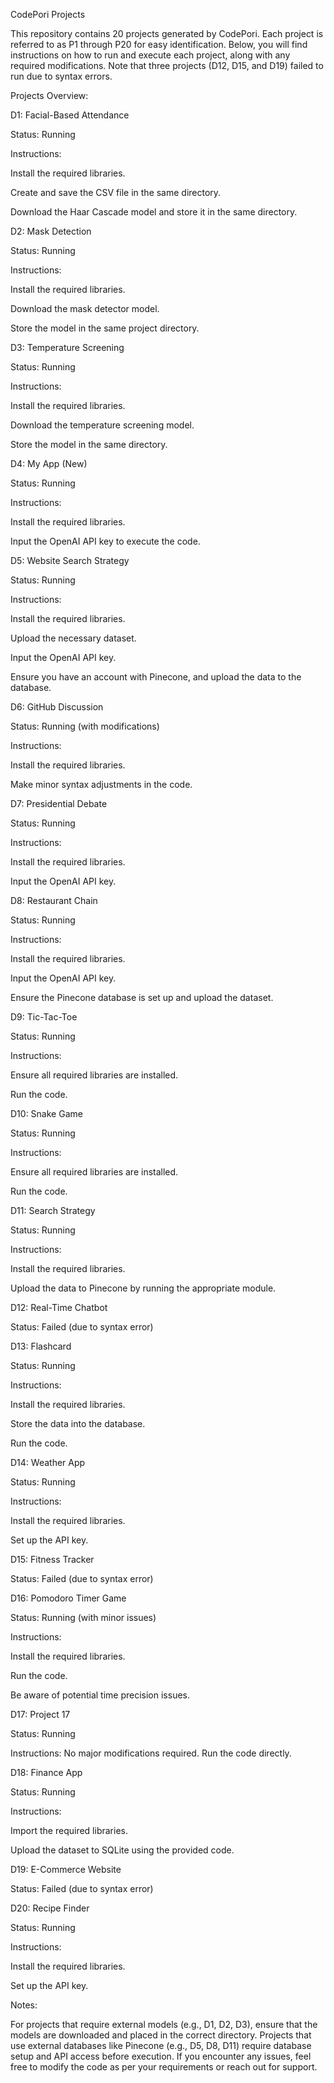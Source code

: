 CodePori Projects

This repository contains 20 projects generated by CodePori. Each project is referred to as P1 through P20 for easy identification. Below, you will find instructions on how to run and execute each project, along with any required modifications. Note that three projects (D12, D15, and D19) failed to run due to syntax errors.

Projects Overview:

D1: Facial-Based Attendance

Status: Running

Instructions:

Install the required libraries.

Create and save the CSV file in the same directory.

Download the Haar Cascade model and store it in the same directory.

D2: Mask Detection

Status: Running

Instructions:

Install the required libraries.

Download the mask detector model.

Store the model in the same project directory.

D3: Temperature Screening

Status: Running

Instructions:

Install the required libraries.

Download the temperature screening model.

Store the model in the same directory.

D4: My App (New)

Status: Running

Instructions:

Install the required libraries.

Input the OpenAI API key to execute the code.

D5: Website Search Strategy

Status: Running

Instructions:

Install the required libraries.

Upload the necessary dataset.

Input the OpenAI API key.

Ensure you have an account with Pinecone, and upload the data to the database.

D6: GitHub Discussion

Status: Running (with modifications)

Instructions:

Install the required libraries.

Make minor syntax adjustments in the code.

D7: Presidential Debate

Status: Running

Instructions:

Install the required libraries.

Input the OpenAI API key.

D8: Restaurant Chain

Status: Running

Instructions:

Install the required libraries.

Input the OpenAI API key.

Ensure the Pinecone database is set up and upload the dataset.

D9: Tic-Tac-Toe

Status: Running

Instructions:

Ensure all required libraries are installed.

Run the code.

D10: Snake Game

Status: Running

Instructions:

Ensure all required libraries are installed.

Run the code.

D11: Search Strategy

Status: Running

Instructions:

Install the required libraries.

Upload the data to Pinecone by running the appropriate module.

D12: Real-Time Chatbot

Status: Failed (due to syntax error)

D13: Flashcard

Status: Running

Instructions:

Install the required libraries.

Store the data into the database.

Run the code.

D14: Weather App

Status: Running

Instructions:

Install the required libraries.

Set up the API key.

D15: Fitness Tracker

Status: Failed (due to syntax error)

D16: Pomodoro Timer Game

Status: Running (with minor issues)

Instructions:

Install the required libraries.

Run the code.

Be aware of potential time precision issues.

D17: Project 17

Status: Running

Instructions:
No major modifications required. Run the code directly.

D18: Finance App

Status: Running

Instructions:

Import the required libraries.

Upload the dataset to SQLite using the provided code.

D19: E-Commerce Website

Status: Failed (due to syntax error)

D20: Recipe Finder

Status: Running

Instructions:

Install the required libraries.

Set up the API key.

Notes:

For projects that require external models (e.g., D1, D2, D3), ensure that the models are downloaded and placed in the correct directory.
Projects that use external databases like Pinecone (e.g., D5, D8, D11) require database setup and API access before execution.
If you encounter any issues, feel free to modify the code as per your requirements or reach out for support.


